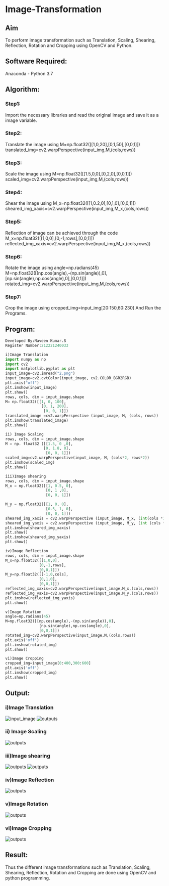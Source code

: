 # Image-Transformation
## Aim
To perform image transformation such as Translation, Scaling, Shearing, Reflection, Rotation and Cropping using OpenCV and Python.

## Software Required:
Anaconda - Python 3.7

## Algorithm:
### Step1: 
Import the necessary libraries and read the original image and save it as a image variable.

### Step2:
Translate the image using
M=np.float32([[1,0,20],[0,1,50],[0,0,1]])
translated_img=cv2.warpPerspective(input_img,M,(cols,rows))

### Step3:
Scale the image using
M=np.float32([[1.5,0,0],[0,2,0],[0,0,1]])
scaled_img=cv2.warpPerspective(input_img,M,(cols,rows))
### Step4:
Shear the image using
M_x=np.float32([[1,0.2,0],[0,1,0],[0,0,1]])
sheared_img_xaxis=cv2.warpPerspective(input_img,M_x,(cols,rows))
### Step5:
Reflection of image can be achieved through the code
M_x=np.float32([[1,0,0],[0,-1,rows],[0,0,1]])
reflected_img_xaxis=cv2.warpPerspective(input_img,M_x,(cols,rows))

### Step6:
Rotate the image using
angle=np.radians(45)
M=np.float32([[np.cos(angle),-(np.sin(angle)),0],[np.sin(angle),np.cos(angle),0],[0,0,1]])
rotated_img=cv2.warpPerspective(input_img,M,(cols,rows))

### Step7:
Crop the image using
cropped_img=input_img[20:150,60:230]
And Run the Programs.

## Program:
```python
Developed By:Naveen Kumar.S
Register Number:212221240033

i)Image Translation
import numpy as np
import cv2
import matplotlib.pyplot as plt
input_image=cv2.imread("2.png") 
input_image=cv2.cvtColor(input_image, cv2.COLOR_BGR2RGB) 
plt.axis("off") 
plt.imshow(input_image)
plt.show()
rows, cols, dim = input_image.shape
M= np.float32([[1, 0, 100],
                [0, 1, 200],
                 [0, 0, 1]])
translated_image =cv2.warpPerspective (input_image, M, (cols, rows))
plt.imshow(translated_image)
plt.show()

ii) Image Scaling
rows, cols, dim = input_image.shape
M = np. float32 ([[1.5, 0 ,0],
                 [0, 1.8, 0],
                  [0, 0, 1]])
scaled_img=cv2.warpPerspective(input_image, M, (cols*2, rows*2))
plt.imshow(scaled_img)
plt.show()

iii)Image shearing
rows, cols, dim = input_image.shape
M_x = np.float32([[1, 0.5, 0],
                  [0, 1 ,0],
                  [0, 0, 1]])

M_y = np.float32([[1, 0, 0],
                  [0.5, 1, 0],
                  [0, 0, 1]])
sheared_img_xaxis = cv2.warpPerspective (input_image, M_x, (int(cols *1.5), int (rows *1.5))) 
sheared_img_yaxis = cv2.warpPerspective (input_image, M_y, (int (cols *1.5), int (rows *1.5)))
plt.imshow(sheared_img_xaxis)
plt.show()
plt.imshow(sheared_img_yaxis)
plt.show()

iv)Image Reflection
rows, cols, dim = input_image.shape
M_x=np.float32([[1,0,0],
               [0,-1,rows],
               [0,0,1]])
M_y=np.float32([[-1,0,cols],
               [0,1,0],
               [0,0,1]])
reflected_img_xaxis=cv2.warpPerspective(input_image,M_x,(cols,rows))
reflected_img_yaxis=cv2.warpPerspective(input_image,M_y,(cols,rows))
plt.imshow(reflected_img_yaxis)
plt.show()

v)Image Rotation
angle=np.radians(45)
M=np.float32([[np.cos(angle),-(np.sin(angle)),0],
               [np.sin(angle),np.cos(angle),0],
               [0,0,1]])
rotated_img=cv2.warpPerspective(input_image,M,(cols,rows))
plt.axis('off')
plt.imshow(rotated_img)
plt.show() 

vi)Image Cropping
cropped_img=input_image[0:400,300:600]
plt.axis('off')
plt.imshow(cropped_img)
plt.show()
```
## Output:
 ### i)Image Translation
![input_image](index.png)
![outputs](o1.png)

 ### ii) Image Scaling
![outputs](o2.png)

### iii)Image shearing
![outputs](o3.png)
![outputs](o4.png)

### iv)Image Reflection
![outputs](o5.png)

### v)Image Rotation
![outputs](o6.png)

### vi)Image Cropping
![outputs](o7.png)

## Result: 
Thus the different image transformations such as Translation, Scaling, Shearing, Reflection, Rotation and Cropping are done using OpenCV and python programming.
